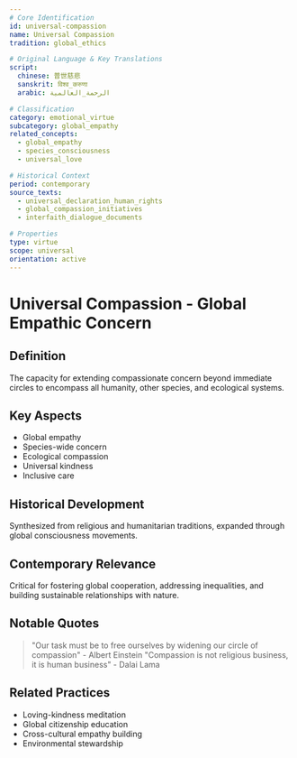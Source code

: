 ```yaml
---
# Core Identification
id: universal-compassion
name: Universal Compassion
tradition: global_ethics

# Original Language & Key Translations
script:
  chinese: 普世慈悲
  sanskrit: विश्व_करुणा
  arabic: الرحمة_العالمية

# Classification
category: emotional_virtue
subcategory: global_empathy
related_concepts:
  - global_empathy
  - species_consciousness
  - universal_love

# Historical Context
period: contemporary
source_texts:
  - universal_declaration_human_rights
  - global_compassion_initiatives
  - interfaith_dialogue_documents

# Properties
type: virtue
scope: universal
orientation: active
---
```


# Universal Compassion - Global Empathic Concern

## Definition
The capacity for extending compassionate concern beyond immediate circles to encompass all humanity, other species, and ecological systems.

## Key Aspects
- Global empathy
- Species-wide concern
- Ecological compassion
- Universal kindness
- Inclusive care

## Historical Development
Synthesized from religious and humanitarian traditions, expanded through global consciousness movements.

## Contemporary Relevance
Critical for fostering global cooperation, addressing inequalities, and building sustainable relationships with nature.

## Notable Quotes
> "Our task must be to free ourselves by widening our circle of compassion" - Albert Einstein
> "Compassion is not religious business, it is human business" - Dalai Lama

## Related Practices
- Loving-kindness meditation
- Global citizenship education
- Cross-cultural empathy building
- Environmental stewardship